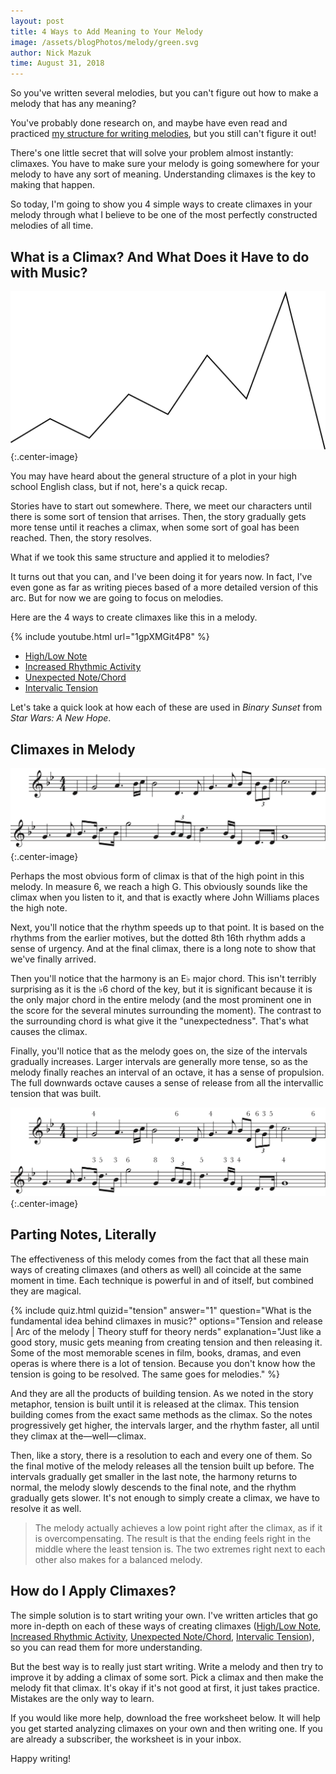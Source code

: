 ```yaml
---
layout: post
title: 4 Ways to Add Meaning to Your Melody
image: /assets/blogPhotos/melody/green.svg
author: Nick Mazuk
time: August 31, 2018
---
```


So you've written several melodies, but you can't figure out how to make a melody that has any meaning?

You've probably done research on, and maybe have even read and practiced [my structure for writing melodies](/blog/BuildingBlocksOfMelody), but you still can't figure it out!

There's one little secret that will solve your problem almost instantly: climaxes. You have to make sure your melody is going somewhere for your melody to have any sort of meaning. Understanding climaxes is the key to making that happen.

So today, I'm going to show you 4 simple ways to create climaxes in your melody through what I believe to be one of the most perfectly constructed melodies of all time.

<!--end-of-intro-->

## What is a Climax? And What Does it Have to do with Music?

![Plot Arc](/blog/resources/plotArc.png "Plot Arc"){:.center-image}

You may have heard about the general structure of a plot in your high school English class, but if not, here's a quick recap.

Stories have to start out somewhere. There, we meet our characters until there is some sort of tension that arrises. Then, the story gradually gets more tense until it reaches a climax, when some sort of goal has been reached. Then, the story resolves.

What if we took this same structure and applied it to melodies?

It turns out that you can, and I've been doing it for years now. In fact, I've even gone as far as writing pieces based of a more detailed version of this arc. But for now we are going to focus on melodies.

Here are the 4 ways to create climaxes like this in a melody.

{% include youtube.html url="1gpXMGit4P8" %}

- [High/Low Note](/blog/HighLowNoteClimaxes)
- [Increased Rhythmic Activity](/blog/RhythmicClimaxes)
- [Unexpected Note/Chord](UnexpectedNoteClimaxes)
- [Intervalic Tension](IntervalicClimaxes)

Let's take a quick look at how each of these are used in *Binary Sunset* from *Star Wars: A New Hope*.

## Climaxes in Melody

![Binary Sunset](/blog/resources/binarySunset.png "Binary Sunset"){:.center-image}

Perhaps the most obvious form of climax is that of the high point in this melody. In measure 6, we reach a high G. This obviously sounds like the climax when you listen to it, and that is exactly where John Williams places the high note.

Next, you'll notice that the rhythm speeds up to that point. It is based on the rhythms from the earlier motives, but the dotted 8th 16th rhythm adds a sense of urgency. And at the final climax, there is a long note to show that we've finally arrived.

Then you'll notice that the harmony is an E&#9837; major chord. This isn't terribly surprising as it is the &#9837;6 chord of the key, but it is significant because it is the only major chord in the entire melody (and the most prominent one in the score for the several minutes surrounding the moment). The contrast to the surrounding chord is what give it the "unexpectedness". That's what causes the climax.

Finally, you'll notice that as the melody goes on, the size of the intervals gradually increases. Larger intervals are generally more tense, so as the melody finally reaches an interval of an octave, it has a sense of propulsion. The full downwards octave causes a sense of release from all the intervallic tension that was built.

![Binary Sunset Intervals](/blog/resources/binarySunsetIntervals.png "Binary Sunset Intervals"){:.center-image}

## Parting Notes, Literally

The effectiveness of this melody comes from the fact that all these main ways of creating climaxes (and others as well) all coincide at the same moment in time. Each technique is powerful in and of itself, but combined they are magical.

{% include quiz.html quizid="tension" answer="1" question="What is the fundamental idea behind climaxes in music?" options="Tension and release | Arc of the melody | Theory stuff for theory nerds" explanation="Just like a good story, music gets meaning from creating tension and then releasing it. Some of the most memorable scenes in film, books, dramas, and even operas is where there is a lot of tension. Because you don't know how the tension is going to be resolved. The same goes for melodies." %}

And they are all the products of building tension. As we noted in the story metaphor, tension is built until it is released at the climax. This tension building comes from the exact same methods as the climax. So the notes progressively get higher, the intervals larger, and the rhythm faster, all until they climax at the&mdash;well&mdash;climax.

Then, like a story, there is a resolution to each and every one of them. So the final motive of the melody releases all the tension built up before. The intervals gradually get smaller in the last note, the harmony returns to normal, the melody slowly descends to the final note, and the rhythm gradually gets slower. It's not enough to simply create a climax, we have to resolve it as well.

> The melody actually achieves a low point right after the climax, as if it is overcompensating. The result is that the ending feels right in the middle where the least tension is. The two extremes right next to each other also makes for a balanced melody.

## How do I Apply Climaxes?

The simple solution is to start writing your own. I've written articles that go more in-depth on each of these ways of creating climaxes ([High/Low Note](/blog/HighLowNoteClimaxes), [Increased Rhythmic Activity](/blog/RhythmicClimaxes), [Unexpected Note/Chord](UnexpectedNoteClimaxes), [Intervalic Tension](IntervalicClimaxes)), so you can read them for more understanding.

But the best way is to really just start writing. Write a melody and then try to improve it by adding a climax of some sort. Pick a climax and then make the melody fit that climax. It's okay if it's not good at first, it just takes practice. Mistakes are the only way to learn.

If you would like more help, download the free worksheet below. It will help you get started analyzing climaxes on your own and then writing one. If you are already a subscriber, the worksheet is in your inbox.

Happy writing!

